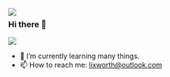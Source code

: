 <img align="left" src="https://metrics.lecoq.io/lixworth" />

 ### Hi there 👋
<img src="https://github-readme-stats.vercel.app/api/top-langs/?username=lixworth&layout=compact&locale=cn" />

- 🌱 I’m currently learning many things.
- 📫 How to reach me: lixworth@outlook.com


<!--
**lixworth/lixworth** is a ✨ _special_ ✨ repository because its `README.md` (this file) appears on your GitHub profile.

Here are some ideas to get you started:

- 🔭 I’m currently working on ...
- 🌱 I’m currently learning ...
- 👯 I’m looking to collaborate on ...
- 🤔 I’m looking for help with ...
- 💬 Ask me about ...
- 📫 How to reach me: ...
- 😄 Pronouns: ...
- ⚡ Fun fact: ...
-->

